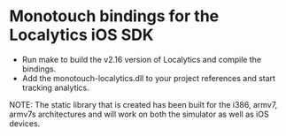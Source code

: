 Monotouch bindings for the Localytics iOS SDK
===========================================

- Run make to build the v2.16 version of Localytics and compile the bindings.
- Add the monotouch-localytics.dll to your project references and start tracking analytics.

NOTE: The static library that is created has been built for the i386, armv7, armv7s architectures and will work on both the simulator as well as iOS devices.
